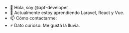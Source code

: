 - 👋 Hola, soy @apf-developer
- 🌱 Actualmente estoy aprendiendo Laravel, React y Vue.
- 📫 Cómo contactarme: 
- ⚡ Dato curioso: Me gusta la lluvia.

<!---
apf-developer/apf-developer is a ✨ special ✨ repository because its `README.md` (this file) appears on your GitHub profile.
You can click the Preview link to take a look at your changes.
--->
